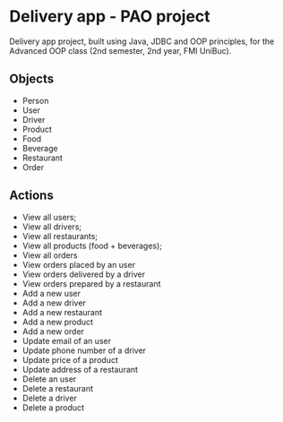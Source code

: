 # Delivery app - PAO project

Delivery app project, built using Java, JDBC and OOP principles, for the Advanced OOP class (2nd semester, 2nd year, FMI UniBuc).

## Objects
- Person
- User
- Driver
- Product
- Food
- Beverage
- Restaurant
- Order

## Actions
- View all users;
- View all drivers;
- View all restaurants;
- View all products (food + beverages);
- View all orders
- View orders placed by an user
- View orders delivered by a driver
- View orders prepared by a restaurant
- Add a new user
- Add a new driver
- Add a new restaurant
- Add a new product
- Add a new order
- Update email of an user
- Update phone number of a driver
- Update price of a product
- Update address of a restaurant
- Delete an user
- Delete a restaurant
- Delete a driver
- Delete a product
